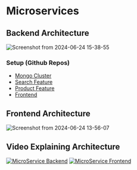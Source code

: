 # Microservices

## Backend Architecture
![Screenshot from 2024-06-24 15-38-55](https://github.com/OpenRnD007/microservices/assets/107931489/1c7f0112-778a-4da5-b8c2-e371933f744c)

### Setup (Github Repos)
- [Mongo Cluster](https://github.com/OpenRnD007/microservice-mongo-cluster/)
- [Search Feature](https://github.com/OpenRnD007/microservice-search-feature)
- [Product Feature](https://github.com/OpenRnD007/microservice-product-feature)
- [Frontend](https://github.com/OpenRnD007/microservice-frontend)

## Frontend Architecture
![Screenshot from 2024-06-24 13-56-07](https://github.com/OpenRnD007/microservices/assets/107931489/4a90b577-99c0-4dfc-a11d-dd88e924d936)


## Video Explaining Architecture
[![MicroService Backend](http://img.youtube.com/vi/acAZ8uHKeJ4/0.jpg)](http://www.youtube.com/watch?v=acAZ8uHKeJ4 "MicroService Backend")
[![MicroService Frontend](http://img.youtube.com/vi/I5n1ObfKFhc/0.jpg)](http://www.youtube.com/watch?v=I5n1ObfKFhc "MicroService Frontend")

